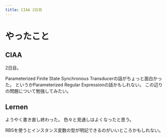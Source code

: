 ```yaml
---
title: CIAA 2日目
---
```


# やったこと

## CIAA

2日目。

Parameterized Finite State Synchronous Transducerの話がちょっと面白かった。
というかParameterized Regular Expressionの話かもしれない。
この辺りの問題について勉強してみたい。

## Lernen

ようやく書き直し終わった。
色々と見通しはよくなったと思う。

RBSを使うとインスタンス変数の型が明記できるのがいいところかもしれない。
